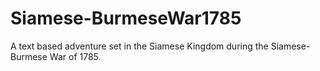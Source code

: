 # Siamese-BurmeseWar1785
A text based adventure set in the Siamese Kingdom during the Siamese-Burmese War of 1785.
